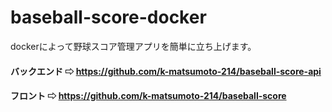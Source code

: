 # baseball-score-docker
dockerによって野球スコア管理アプリを簡単に立ち上げます。
#### バックエンド ⇨ https://github.com/k-matsumoto-214/baseball-score-api
#### フロント ⇨ https://github.com/k-matsumoto-214/baseball-score   

